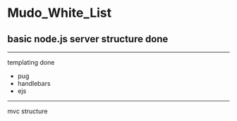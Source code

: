 # Mudo_White_List

## basic node.js server structure done

---

templating done
* pug
* handlebars
* ejs

---

mvc structure